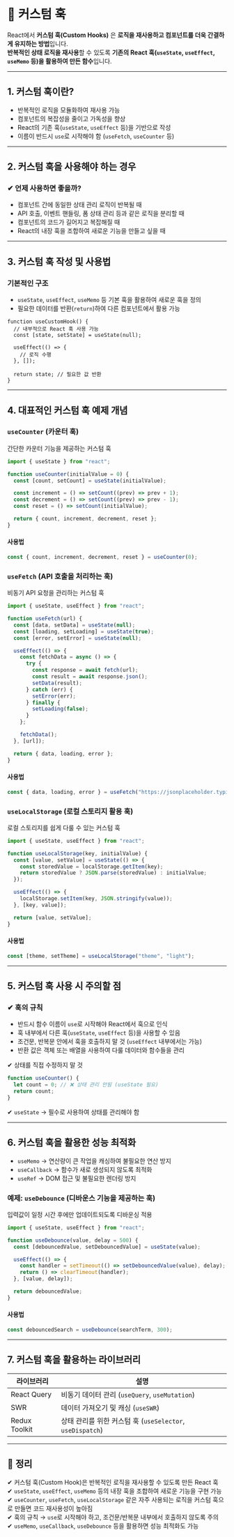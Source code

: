 # 🚀 커스텀 훅

React에서 **커스텀 훅(Custom Hooks)** 은 **로직을 재사용하고 컴포넌트를 더욱 간결하게 유지하는 방법**입니다.  
**반복적인 상태 로직을 재사용**할 수 있도록 **기존의 React 훅(`useState`, `useEffect`, `useMemo` 등)을 활용하여 만든 함수**입니다.

---

## 1. 커스텀 훅이란?

- 반복적인 로직을 모듈화하여 재사용 가능
- 컴포넌트의 복잡성을 줄이고 가독성을 향상
- React의 기존 훅(`useState`, `useEffect` 등)을 기반으로 작성
- 이름이 반드시 `use`로 시작해야 함 (`useFetch`, `useCounter` 등)

---

## 2. 커스텀 훅을 사용해야 하는 경우

### ✔ 언제 사용하면 좋을까?
- 컴포넌트 간에 동일한 상태 관리 로직이 반복될 때
- API 호출, 이벤트 핸들링, 폼 상태 관리 등과 같은 로직을 분리할 때
- 컴포넌트의 코드가 길어지고 복잡해질 때
- React의 내장 훅을 조합하여 새로운 기능을 만들고 싶을 때

---

## 3. 커스텀 훅 작성 및 사용법

### 기본적인 구조
- `useState`, `useEffect`, `useMemo` 등 기본 훅을 활용하여 새로운 훅을 정의
- 필요한 데이터를 반환(`return`)하여 다른 컴포넌트에서 활용 가능  

```tsx
function useCustomHook() {
  // 내부적으로 React 훅 사용 가능
  const [state, setState] = useState(null);

  useEffect(() => {
    // 로직 수행
  }, []);

  return state; // 필요한 값 반환
}
```

---

## 4. 대표적인 커스텀 훅 예제 개념

### `useCounter` (카운터 훅)
간단한 카운터 기능을 제공하는 커스텀 훅

```jsx
import { useState } from "react";

function useCounter(initialValue = 0) {
  const [count, setCount] = useState(initialValue);

  const increment = () => setCount((prev) => prev + 1);
  const decrement = () => setCount((prev) => prev - 1);
  const reset = () => setCount(initialValue);

  return { count, increment, decrement, reset };
}
```

#### 사용법

```jsx
const { count, increment, decrement, reset } = useCounter(0);
```

### `useFetch` (API 호출을 처리하는 훅)
비동기 API 요청을 관리하는 커스텀 훅

```jsx
import { useState, useEffect } from "react";

function useFetch(url) {
  const [data, setData] = useState(null);
  const [loading, setLoading] = useState(true);
  const [error, setError] = useState(null);

  useEffect(() => {
    const fetchData = async () => {
      try {
        const response = await fetch(url);
        const result = await response.json();
        setData(result);
      } catch (err) {
        setError(err);
      } finally {
        setLoading(false);
      }
    };

    fetchData();
  }, [url]);

  return { data, loading, error };
}
```

#### 사용법

```jsx
const { data, loading, error } = useFetch("https://jsonplaceholder.typicode.com/posts/1");
```

### `useLocalStorage` (로컬 스토리지 활용 훅)
로컬 스토리지를 쉽게 다룰 수 있는 커스텀 훅

```jsx
import { useState, useEffect } from "react";

function useLocalStorage(key, initialValue) {
  const [value, setValue] = useState(() => {
    const storedValue = localStorage.getItem(key);
    return storedValue ? JSON.parse(storedValue) : initialValue;
  });

  useEffect(() => {
    localStorage.setItem(key, JSON.stringify(value));
  }, [key, value]);

  return [value, setValue];
}
```

#### 사용법

```jsx
const [theme, setTheme] = useLocalStorage("theme", "light");
```

---

## 5. 커스텀 훅 사용 시 주의할 점

### ✔ 훅의 규칙
- 반드시 함수 이름이 `use`로 시작해야 React에서 훅으로 인식  
- 훅 내부에서 다른 훅(`useState`, `useEffect` 등)을 사용할 수 있음  
- 조건문, 반복문 안에서 훅을 호출하지 말 것 (`useEffect` 내부에서는 가능)  
- 반환 값은 객체 또는 배열을 사용하여 다룰 데이터와 함수들을 관리  

✔ 상태를 직접 수정하지 말 것
  
```jsx
function useCounter() {
  let count = 0; // ❌ 상태 관리 안됨 (useState 필요)
  return count;
}
```

✔ `useState` → 필수로 사용하여 상태를 관리해야 함

---

## 6. 커스텀 훅을 활용한 성능 최적화

- `useMemo` → 연산량이 큰 작업을 캐싱하여 불필요한 연산 방지  
- `useCallback` → 함수가 새로 생성되지 않도록 최적화  
- `useRef` → DOM 접근 및 불필요한 렌더링 방지  

### 예제: `useDebounce` (디바운스 기능을 제공하는 훅)
입력값이 일정 시간 후에만 업데이트되도록 디바운싱 적용

```jsx
import { useState, useEffect } from "react";

function useDebounce(value, delay = 500) {
  const [debouncedValue, setDebouncedValue] = useState(value);

  useEffect(() => {
    const handler = setTimeout(() => setDebouncedValue(value), delay);
    return () => clearTimeout(handler);
  }, [value, delay]);

  return debouncedValue;
}
```

#### 사용법

```jsx
const debouncedSearch = useDebounce(searchTerm, 300);
```

---

## 7. 커스텀 훅을 활용하는 라이브러리

| 라이브러리 | 설명 |
|------------|---------------------------------------------------|
| React Query | 비동기 데이터 관리 (`useQuery`, `useMutation`) |
| SWR | 데이터 가져오기 및 캐싱 (`useSWR`) |
| Redux Toolkit | 상태 관리를 위한 커스텀 훅 (`useSelector`, `useDispatch`) |

---

## 🎯 정리
✔ 커스텀 훅(Custom Hook)은 반복적인 로직을 재사용할 수 있도록 만든 React 훅  
✔ `useState`, `useEffect`, `useMemo` 등의 내장 훅을 조합하여 새로운 기능을 구현 가능  
✔ `useCounter`, `useFetch`, `useLocalStorage` 같은 자주 사용되는 로직을 커스텀 훅으로 만들면 코드 재사용성이 높아짐  
✔ 훅의 규칙 → `use`로 시작해야 하고, 조건문/반복문 내부에서 호출하지 않도록 주의  
✔ `useMemo`, `useCallback`, `useDebounce` 등을 활용하면 성능 최적화도 가능  
